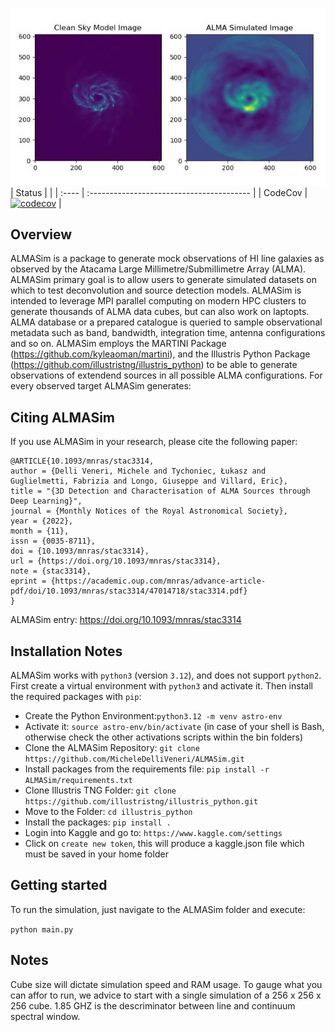 ![Alt text](pictures/ALMASimBanner.jpeg)
| Status |                                        |
| :---- | :---------------------------------------- |
| CodeCov | [![codecov](https://codecov.io/github/MicheleDelliVeneri/ALMASim/graph/badge.svg?token=9SZVW78DR2)](https://codecov.io/github/MicheleDelliVeneri/ALMASim) |

## Overview

ALMASim is a package to generate mock observations of HI line galaxies as observed by the Atacama Large Millimetre/Submillimetre Array (ALMA). ALMASim primary goal is to allow users to generate simulated datasets on which to test deconvolution and source detection models. ALMASim is intended to leverage MPI parallel computing on modern HPC clusters to generate thousands of ALMA data cubes, but can also work on laptopts.
ALMA database or a prepared catalogue is queried to sample observational 
metadata such as band, bandwidth, integration time, antenna configurations and so on. 
ALMASim employs the MARTINI Package (https://github.com/kyleaoman/martini), and the Illustris Python Package (https://github.com/illustristng/illustris_python) to be able to generate observations of extendend sources in all possible ALMA configurations.
For every observed target ALMASim generates:

## Citing ALMASim

   
If you use ALMASim in your research, please cite the following paper:


    @ARTICLE{10.1093/mnras/stac3314,
    author = {Delli Veneri, Michele and Tychoniec, Łukasz and Guglielmetti, Fabrizia and Longo, Giuseppe and Villard, Eric},
    title = "{3D Detection and Characterisation of ALMA Sources through Deep Learning}",
    journal = {Monthly Notices of the Royal Astronomical Society},
    year = {2022},
    month = {11},
    issn = {0035-8711}, 
    doi = {10.1093/mnras/stac3314},
    url = {https://doi.org/10.1093/mnras/stac3314},
    note = {stac3314},
    eprint = {https://academic.oup.com/mnras/advance-article-pdf/doi/10.1093/mnras/stac3314/47014718/stac3314.pdf}
    }

ALMASim entry: https://doi.org/10.1093/mnras/stac3314

## Installation Notes


ALMASim works with ``python3`` (version ``3.12``), and does not support ``python2``.
First create a virtual environment with ``python3`` and activate it. Then install the required packages with ``pip``:

- Create the Python Environment:```python3.12 -m venv astro-env```
- Activate it: ```source astro-env/bin/activate``` (in case of your shell is Bash, otherwise check the other activations scripts within the bin folders)
- Clone the ALMASim Repository: ```git clone https://github.com/MicheleDelliVeneri/ALMASim.git```
- Install packages from the requirements file: ```pip install -r ALMASim/requirements.txt```
- Clone Illustris TNG Folder: ```git clone https://github.com/illustristng/illustris_python.git```
- Move to the Folder: ```cd illustris_python```
- Install the packages: ```pip install .```
- Login into Kaggle and go to: ```https://www.kaggle.com/settings```
- Click on ```create new token```, this will produce a kaggle.json file which must be saved in your home folder


## Getting started

To run the simulation, just navigate to the ALMASim folder and execute:

``` python main.py ```

## Notes

Cube size will dictate simulation speed and RAM usage. To gauge what you can affor to run, we advice to start with a single simulation of a 256 x 256 x 256 cube.
1.85 GHZ is the descriminator between line and continuum spectral window. 